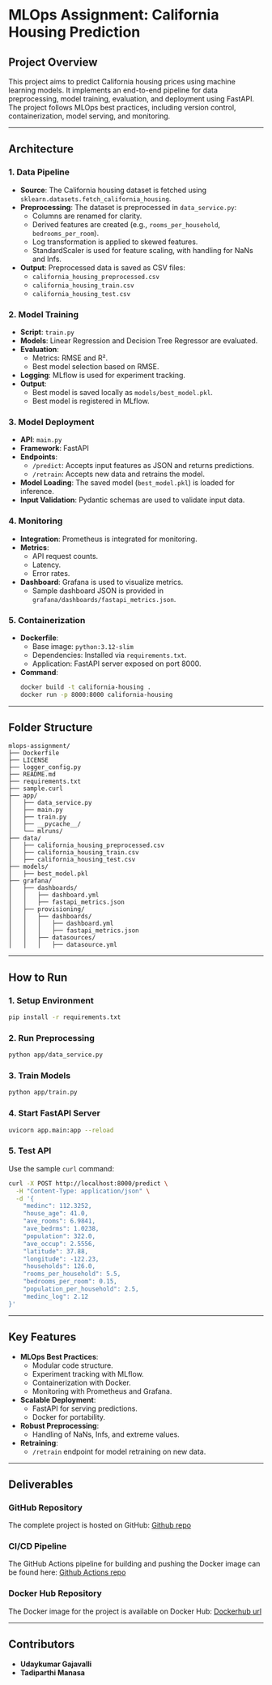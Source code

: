 # MLOps Assignment: California Housing Prediction

## Project Overview
This project aims to predict California housing prices using machine learning models. It implements an end-to-end pipeline for data preprocessing, model training, evaluation, and deployment using FastAPI. The project follows MLOps best practices, including version control, containerization, model serving, and monitoring.

---

## Architecture

### 1. **Data Pipeline**
- **Source**: The California housing dataset is fetched using `sklearn.datasets.fetch_california_housing`.
- **Preprocessing**: The dataset is preprocessed in `data_service.py`:
  - Columns are renamed for clarity.
  - Derived features are created (e.g., `rooms_per_household`, `bedrooms_per_room`).
  - Log transformation is applied to skewed features.
  - StandardScaler is used for feature scaling, with handling for NaNs and Infs.
- **Output**: Preprocessed data is saved as CSV files:
  - `california_housing_preprocessed.csv`
  - `california_housing_train.csv`
  - `california_housing_test.csv`

### 2. **Model Training**
- **Script**: `train.py`
- **Models**: Linear Regression and Decision Tree Regressor are evaluated.
- **Evaluation**:
  - Metrics: RMSE and R².
  - Best model selection based on RMSE.
- **Logging**: MLflow is used for experiment tracking.
- **Output**:
  - Best model is saved locally as `models/best_model.pkl`.
  - Best model is registered in MLflow.

### 3. **Model Deployment**
- **API**: `main.py`
- **Framework**: FastAPI
- **Endpoints**:
  - `/predict`: Accepts input features as JSON and returns predictions.
  - `/retrain`: Accepts new data and retrains the model.
- **Model Loading**: The saved model (`best_model.pkl`) is loaded for inference.
- **Input Validation**: Pydantic schemas are used to validate input data.

### 4. **Monitoring**
- **Integration**: Prometheus is integrated for monitoring.
- **Metrics**:
  - API request counts.
  - Latency.
  - Error rates.
- **Dashboard**: Grafana is used to visualize metrics.
  - Sample dashboard JSON is provided in `grafana/dashboards/fastapi_metrics.json`.

### 5. **Containerization**
- **Dockerfile**:
  - Base image: `python:3.12-slim`
  - Dependencies: Installed via `requirements.txt`.
  - Application: FastAPI server exposed on port 8000.
- **Command**:
  ```bash
  docker build -t california-housing .
  docker run -p 8000:8000 california-housing
  ```

---

## Folder Structure
```
mlops-assignment/
├── Dockerfile
├── LICENSE
├── logger_config.py
├── README.md
├── requirements.txt
├── sample.curl
├── app/
│   ├── data_service.py
│   ├── main.py
│   ├── train.py
│   ├── __pycache__/
│   └── mlruns/
├── data/
│   ├── california_housing_preprocessed.csv
│   ├── california_housing_train.csv
│   ├── california_housing_test.csv
├── models/
│   ├── best_model.pkl
├── grafana/
│   ├── dashboards/
│   │   ├── dashboard.yml
│   │   ├── fastapi_metrics.json
│   ├── provisioning/
│   │   ├── dashboards/
│   │   │   ├── dashboard.yml
│   │   │   ├── fastapi_metrics.json
│   │   ├── datasources/
│   │   │   ├── datasource.yml
```

---

## How to Run

### 1. **Setup Environment**
```bash
pip install -r requirements.txt
```

### 2. **Run Preprocessing**
```bash
python app/data_service.py
```

### 3. **Train Models**
```bash
python app/train.py
```

### 4. **Start FastAPI Server**
```bash
uvicorn app.main:app --reload
```

### 5. **Test API**
Use the sample `curl` command:

```bash
curl -X POST http://localhost:8000/predict \
  -H "Content-Type: application/json" \
  -d '{
    "medinc": 112.3252,
    "house_age": 41.0,
    "ave_rooms": 6.9841,
    "ave_bedrms": 1.0238,
    "population": 322.0,
    "ave_occup": 2.5556,
    "latitude": 37.88,
    "longitude": -122.23,
    "households": 126.0,
    "rooms_per_household": 5.5,
    "bedrooms_per_room": 0.15,
    "population_per_household": 2.5,
    "medinc_log": 2.12
}'
```

---

## Key Features
- **MLOps Best Practices**:
  - Modular code structure.
  - Experiment tracking with MLflow.
  - Containerization with Docker.
  - Monitoring with Prometheus and Grafana.
- **Scalable Deployment**:
  - FastAPI for serving predictions.
  - Docker for portability.
- **Robust Preprocessing**:
  - Handling of NaNs, Infs, and extreme values.
- **Retraining**:
  - `/retrain` endpoint for model retraining on new data.

---

## Deliverables

### GitHub Repository
The complete project is hosted on GitHub:
[Github repo](https://github.com/udaybits2025/mlops-assignment1/)

### CI/CD Pipeline
The GitHub Actions pipeline for building and pushing the Docker image can be found here:
[Github Actions repo](https://github.com/udaybits2025/mlops-assignment1/actions)

### Docker Hub Repository
The Docker image for the project is available on Docker Hub:
[Dockerhub url](https://hub.docker.com/repository/docker/udaygajavalli/california-housing/general)

---

## Contributors
- **Udaykumar Gajavalli**
- **Tadiparthi Manasa**
